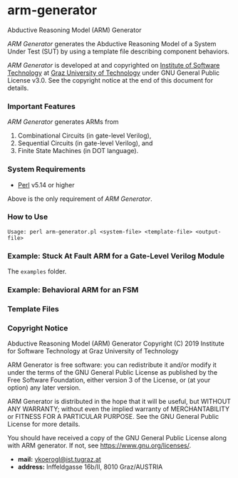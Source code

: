 # arm-generator
Abductive Reasoning Model (ARM) Generator

*ARM Generator* generates the Abductive Reasoning Model of a System Under Test (SUT) by using a template file describing component behaviors.

*ARM Generator* is developed at and copyrighted on [Institute of Software Technology][1] at [Graz University of Technology][2] under GNU General Public License v3.0. See the copyright notice at the end of this document for details.

### Important Features

*ARM Generator* generates ARMs from

1. Combinational Circuits (in gate-level Verilog),
2. Sequential Circuits (in gate-level Verilog), and
3. Finite State Machines (in DOT language).

### System Requirements

* [Perl][3] v5.14 or higher

Above is the only requirement of *ARM Generator*.

### How to Use

```
Usage: perl arm-generator.pl <system-file> <template-file> <output-file>
```

### Example: Stuck At Fault ARM for a Gate-Level Verilog Module

The `examples` folder.

### Example: Behavioral ARM for an FSM

### Template Files

### Copyright Notice

Abductive Reasoning Model (ARM) Generator
Copyright (C) 2019 Institute for Software Technology at Graz University of Technology

ARM Generator is free software: you can redistribute it and/or modify
it under the terms of the GNU General Public License as published by
the Free Software Foundation, either version 3 of the License, or
(at your option) any later version.

ARM Generator is distributed in the hope that it will be useful,
but WITHOUT ANY WARRANTY; without even the implied warranty of
MERCHANTABILITY or FITNESS FOR A PARTICULAR PURPOSE.  See the
GNU General Public License for more details.

You should have received a copy of the GNU General Public License
along with ARM generator. If not, see <https://www.gnu.org/licenses/>.

* **mail:** ykoerogl@ist.tugraz.at
* **address:** Inffeldgasse 16b/II, 8010 Graz/AUSTRIA

[1]: http://www.ist.tugraz.at
[2]: https://www.tugraz.at
[3]: https://www.perl.org/get.html
